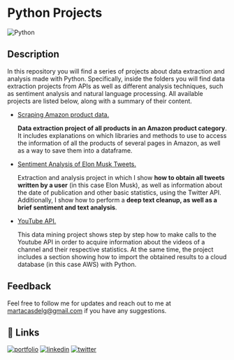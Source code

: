 # **Python Projects** 

![Python](https://images.unsplash.com/photo-1649180556628-9ba704115795?ixlib=rb-4.0.3&ixid=MnwxMjA3fDB8MHxwaG90by1wYWdlfHx8fGVufDB8fHx8&auto=format&fit=crop&w=862&q=80)


## Description
In this repository you will find a series of projects about data extraction and analysis made with Python. Specifically, inside the folders you will find data extraction projects from APIs as well as different analysis techniques, such as sentiment analysis and natural language processing. All available projects are listed below, along with a summary of their content.

* [Scraping Amazon product data.](https://github.com/MartaCasdelg/Python-Projects/tree/main/Scraping%20Amazon%20product%20data) 

    **Data extraction project of all products in an Amazon product category**. It includes explanations on which libraries and methods to use to access the information of all the products of several pages in Amazon, as well as a way to save them into a dataframe.  

* [Sentiment Analysis of Elon Musk Tweets.](https://github.com/MartaCasdelg/Python-Projects/tree/main/Twitter%20-Sentiment%20and%20text%20analysis%20of%20Elon%20Musk%20tweets)

    Extraction and analysis project in which I show **how to obtain all tweets written by a user** (in this case Elon Musk), as well as information about the date of publication and other basic statistics, using the Twitter API. Additionally, I show how to perform a **deep text cleanup, as well as a brief sentiment and text analysis**.

* [YouTube API.](https://github.com/MartaCasdelg/Python-Projects/tree/main/Youtube_API)

    This data mining project shows step by step how to make calls to the Youtube API in order to acquire information about the videos of a channel and their respective statistics. At the same time, the project includes a section showing how to import the obtained results to a cloud database (in this case AWS) with Python.



## Feedback

Feel free to follow me for updates and reach out to me at martacasdelg@gmail.com if you have any suggestions.


## 🔗 Links
[![portfolio](https://img.shields.io/badge/my_portfolio-000?style=for-the-badge&logo=ko-fi&logoColor=white)](https://martacastrillo.com/)
[![linkedin](https://img.shields.io/badge/linkedin-0A66C2?style=for-the-badge&logo=linkedin&logoColor=white)](https://www.linkedin.com/in/marta-castrillo-delgado/)
[![twitter](https://img.shields.io/badge/twitter-1DA1F2?style=for-the-badge&logo=twitter&logoColor=white)](https://twitter.com/martacasdelg)

